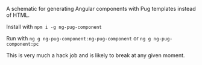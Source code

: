 A schematic for generating Angular components with Pug templates instead of HTML.

Install with `npm i -g ng-pug-component`

Run with `ng g ng-pug-component:ng-pug-component` or `ng g ng-pug-component:pc`

This is very much a hack job and is likely to break at any given moment.